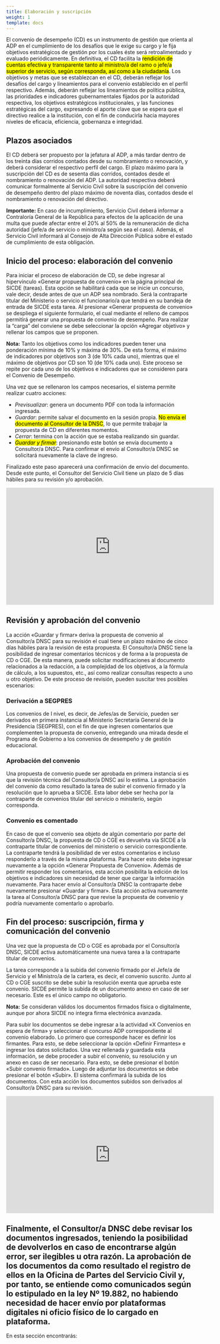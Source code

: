 ```yaml
---
title: Elaboración y suscripción
weight: 1
template: docs
---
```

El convenio de desempeño (CD) es un instrumento de gestión que orienta al ADP en el cumplimiento de los desafíos que le exige su cargo y le fija objetivos estratégicos de gestión por los cuales éste será retroalimentado y evaluado periódicamente. En definitiva, el CD facilita la <mark>rendición de cuentas efectiva y transparente tanto al ministro/a del ramo o jefe/a superior de servicio, según corresponda, así como a la ciudadanía</mark>.
Los objetivos y metas que se establezcan en el CD, deberán reflejar los desafíos del cargo y lineamientos para el convenio establecido en el perfil respectivo. Además, deberán reflejar los lineamientos de política pública, las prioridades e indicadores gubernamentales fijados por la autoridad respectiva, los objetivos estratégicos institucionales, y las funciones estratégicas del cargo, expresando el aporte clave que se espera que el directivo realice a la institución, con el fin de conducirla hacia mayores niveles de eficacia, eficiencia, gobernanza e integridad.

## Plazos asociados
El CD deberá ser propuesto por la jefatura al ADP, a más tardar dentro de los treinta días corridos contados desde su nombramiento o renovación, y deberá considerar el respectivo perfil del cargo.
El plazo máximo para la suscripción del CD es de sesenta días corridos, contados desde el nombramiento o renovación del ADP.
La autoridad respectiva deberá comunicar formalmente al Servicio Civil sobre la suscripción del convenio de desempeño dentro del plazo máximo de noventa días, contados desde el nombramiento o renovación del directivo.

<div class="important"><strong>Importante:</strong> En caso de incumplimiento, Servicio Civil deberá informar a Contraloría General de la República para efectos de la aplicación de una multa que puede afectar entre el 20% al 50% de la remuneración de dicha autoridad (jefe/a de servicio o ministro/a según sea el caso). Además, el Servicio Civil informará al Consejo de Alta Dirección Pública sobre el estado de cumplimiento de esta obligación.</div>

## Inicio del proceso: elaboración del convenio
Para iniciar el proceso de elaboración de CD, se debe ingresar al hipervínculo «Generar propuesta de convenio» en la página principal de SICDE (tareas). Esta opción se habilitará cada que se inicie un concurso, vale decir, desde antes de que un ADP sea nombrado.
Será la contraparte titular del Ministerio o servicio el funcionario/a que tendrá en su bandeja de entrada de SICDE esta tarea. Al presionar «Generar propuesta de convenio» se despliega el siguiente formulario, el cual mediante el relleno de campos permitirá generar una propuesta de convenio de desempeño.
Para realizar la “carga” del conviene se debe seleccionar la opción «Agregar objetivo» y rellenar los campos que se proponen.

<div class="note"><strong>Nota:</strong> Tanto los objetivos como los indicadores pueden tener una ponderación mínima de 10% y máxima de 30%. De esta forma, el máximo de indicadores por objetivos son 3 (de 10% cada uno), mientras que el máximo de objetivos por CD son 10 (de 10% cada uno). Este proceso se repite por cada uno de los objetivos e indicadores que se consideren para el Convenio de Desempeño.</div>

Una vez que se rellenaron los campos necesarios, el sistema permite realizar cuatro acciones:

* *Previsualizar*: genera un documento PDF con toda la información ingresada.
* *Guardar*: permite salvar el documento en la sesión propia. <mark>No envía el documento al Consultor de la DNSC</mark>, lo que permite trabajar la propuesta de CD en diferentes momentos.
* *Cerrar*: termina con la acción que se estaba realizando sin guardar.
* *<mark>Guardar y firmar</mark>*: presionando este botón se envía documento a Consultor/a DNSC. Para confirmar el envío al Consultor/a DNSC se solicitará nuevamente la clave de ingreso.

Finalizado este paso aparecerá una confirmación de envío del documento. Desde este punto, el Consultor del Servicio Civil tiene un plazo de 5 días hábiles para su revisión y/o aprobación.

<iframe width="560" height="315" src="https://www.youtube-nocookie.com/embed/S_m2UJyyB-c" frameborder="0" allow="accelerometer; autoplay; clipboard-write; encrypted-media; gyroscope; picture-in-picture" allowfullscreen></iframe>

## Revisión y aprobación del convenio
La acción «Guardar y firmar» deriva la propuesta de convenio al Consultor/a DNSC para su revisión el cual tiene un plazo máximo de cinco días hábiles para la revisión de esta propuesta.
El Consultor/a DNSC tiene la posibilidad de ingresar comentarios técnicos y de forma a la propuesta de CD o CGE. De esta manera, puede solicitar modificaciones al documento relacionados a la redacción, a la complejidad de los objetivos, a la fórmula de cálculo, a los supuestos, etc., así como realizar consultas respecto a uno u otro objetivo.
De este proceso de revisión, pueden suscitar tres posibles escenarios:

### Derivación a SEGPRES
Los convenios de I nivel, es decir, de Jefes/as de Servicio, pueden ser derivados en primera instancia al Ministerio Secretaría General de la Presidencia (SEGPRES), con el fin de que ingresen comentarios que complementen la propuesta de convenio, entregando una mirada desde el Programa de Gobierno a los convenios de desempeño y de gestión educacional.

### Aprobación del convenio
Una propuesta de convenio puede ser aprobada en primera instancia si es que la revisión técnica del Consultor/a DNSC así lo estima.
La aprobación del convenio da como resultado la tarea de subir el convenio firmado y la resolución que lo aprueba a SICDE. Esta labor debe ser hecha por la contraparte de convenios titular del servicio o ministerio, según corresponda.

### Convenio es comentado
En caso de que el convenio sea objeto de algún comentario por parte del Consultor/a DNSC, la propuesta de CD o CGE es devuelvta vía SICDE a la contraparte titular de convenios del ministerio o servicio correspondiente. 
La contraparte tendrá la posibilidad de ver estos comentarios e incluso responderlo a través de la misma plataforma.
Para hacer esto debe ingresar nuevamente a la opción «Generar Propuesta de Convenio». Además de permitir responder los comentarios, esta acción posibilita la edición de los objetivos e indicadores sin necesidad de tener que cargar la información nuevamente.
Para hacer envío al Consultor/a DNSC la contraparte debe nuevamente presionar «Guardar y firmar». Esta acción activa nuevamente la tarea al Consultor/a DNSC para que revise la propuesta de convenio y podría nuevamente comentarlo o aprobarlo.

## Fin del proceso: suscripción, firma y comunicación del convenio
Una vez que la propuesta de CD o CGE es aprobada por el Consultor/a DNSC, SICDE activa automáticamente una nueva tarea a la contraparte titular de convenios. 

La tarea corresponde a la subida del convenio firmado por el Jefe/a de Servicio y el Ministro/a de la cartera, es decir, el convenio suscrito. 
Junto al CD o CGE suscrito se debe subir la resolución exenta que aprueba este convenio. 
SICDE permite la subida de un documento anexo en caso de ser necesario. Este es el único campo no obligatorio.

<div class="important"><strong>Nota:</strong> Se consideran válidos los documentos firmados física o digitalmente, aunque por ahora SICDE no integra firma electrónica avanzada.</div>

Para subir los documentos se debe ingresar a la actividad «X Convenios en espera de firma» y seleccionar el concurso ADP correspondiente al convenio elaborado.
Lo primero que corresponde hacer es definir los firmantes. Para esto, se debe seleccionar la opción «Definir Firmantes» e ingresar los datos solicitados.
Una vez rellenada y guardada esta información, se debe proceder a subir el convenio, su resolución y un anexo en caso de ser necesario. Para esto, se debe presionar el botón «Subir convenio firmado».
Luego de adjuntar los documentos se debe presionar el botón «Subir». El sistema confirmará la subida de los documentos.
Con esta acción los documentos subidos son derivados al Consultor/a DNSC para su revisión.

<iframe width="560" height="315" src="https://www.youtube-nocookie.com/embed/ux7_lFzvDnQ" frameborder="0" allow="accelerometer; autoplay; clipboard-write; encrypted-media; gyroscope; picture-in-picture" allowfullscreen></iframe>

Finalmente, el Consultor/a DNSC debe revisar los documentos ingresados, teniendo la posibilidad de devolverlos en caso de encontrarse algún error, ser ilegibles u otra razón. 
La aprobación de los documentos da como resultado el registro de ellos en la Oficina de Partes del Servicio Civil y, por tanto, se entiende como comunicados según lo estipulado en la ley Nº 19.882, no habiendo necesidad de hacer envío por plataformas digitales ni oficio físico de lo cargado en plataforma.
---
En esta sección encontrarás: